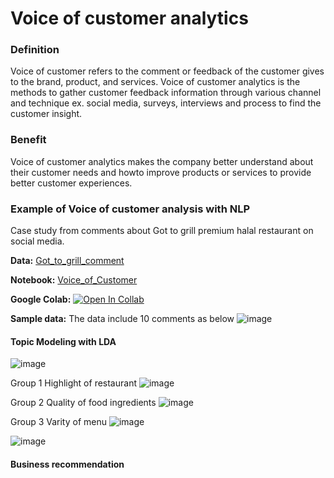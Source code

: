 # Voice of customer analytics
### Definition
Voice of customer refers to the comment or feedback of the customer gives to the brand, product, and services. Voice of customer analytics is the methods to gather customer feedback information through various channel and technique ex. social media, surveys, interviews and process to find the customer insight.

### Benefit
Voice of customer analytics makes the company better understand about their customer needs and howto improve products or services to provide better customer experiences.

### Example of Voice of customer analysis with NLP
Case study from comments about Got to grill premium halal restaurant on social media.

**Data:** [Got_to_grill_comment](./Got_to_grill_review.csv)

**Notebook:** [Voice_of_Customer](./MADT8101_Voice_of_customer.ipynb)

**Google Colab:** [![Open In Collab](https://colab.research.google.com/assets/colab-badge.svg)](https://colab.research.google.com/github/AsmaMora/MADT8101/blob/main/5.Voice_of_customer/MADT8101_Voice_of_customer.ipynb)

**Sample data:** The data include 10 comments as below
![image](https://github.com/AsmaMora/MADT8101/assets/132048257/b60cb828-f842-497c-9628-6355b0e47cef)

#### Topic Modeling with LDA
![image](https://github.com/AsmaMora/MADT8101/assets/132048257/7032b594-d7ef-4d88-a701-d154c1badeaf)

Group 1 Highlight of restaurant
![image](https://github.com/AsmaMora/MADT8101/assets/132048257/c1167599-2452-4373-b4ac-b8ca0dbb7756)

Group 2 Quality of food ingredients
![image](https://github.com/AsmaMora/MADT8101/assets/132048257/374a932a-eb39-4634-ad11-3fc4123e6e11)

Group 3 Varity of menu
![image](https://github.com/AsmaMora/MADT8101/assets/132048257/45b838f4-d4e3-4787-b08a-25cd2a242729)


![image](https://github.com/AsmaMora/MADT8101/assets/132048257/c2c4697d-5101-46b9-b51b-3467b97f3ed1)

#### Business recommendation
